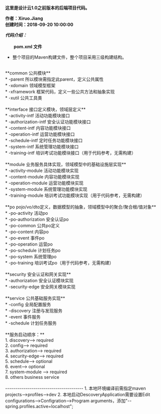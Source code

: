 **这里是设计云1.0之前版本的后端项目代码。**<br/>

**作者：Xiruo.Jiang**<br/>
**创建时间：2018-09-20 10:00:00**<br/>

***代码介绍：***<br/>
<br/>
&nbsp;&nbsp;&nbsp;&nbsp;&nbsp;&nbsp;
**pom.xml 文件**<br/>
* 整个项目的Maven构建文件，整个项目采用三级构建结构。<br/>
<br/>
**common 公共模块**<br/>
* -parent 所以模块需指定此parent，定义公共属性<br/>
* -xdomain 领域模型框架<br/>
* -xframework 框架代码，定义一些公共方法和抽象实现<br/>
* -xutil 公共工具类<br/>
<br/>
**interface 接口定义模块，领域层定义**<br/>
* -activity-intf 活动功能模块接口<br/>
* -authorization-intf 安全认证功能模块接口<br/>
* -content-intf 内容功能模块接口<br/>
* -operation-intf 运营功能模块接口<br/>
* -schedule-intf 定时任务功能模块接口<br/>
* -system-intf 系统管理功能模块接口<br/>
* -training-intf 培训考试功能模块接口（用于代码参考，无需构建）<br/>
<br/>
**module 业务服务具体实现，领域模型中的基础设施层实现**<br/>
* -activity-module 活动功能模块实现<br/>
* -content-module 内容功能模块实现<br/>
* -operation-module 运营功能模块实现<br/>
* -system-module 系统管理功能模块实现<br/>
* -training-module 培训考试功能模块实现（用于代码参考，无需构建）<br/>
<br/>
**po pojo/vo/dto定义，数据模型的抽象，领域模型中的聚合/聚合根/值对象**<br/>
* -po-activity 活动po<br/>
* -po-authorization 安全认证po<br/>
* -po-common 公共po定义<br/>
* -po-content 内容po<br/>
* -po-event 事件po<br/>
* -po-operation 运营po<br/>
* -po-schedule 计划任务po<br/>
* -po-system 系统管理po<br/>
* -po-training 培训考试po（用于代码参考，无需构建）<br/>
<br/>
**security 安全认证和网关实现**<br/>
* -authorization 安全认证模块实现<br/>
* -security-edge 安全网关模块实现<br/>
<br/>
**service 公共基础服务实现**<br/>
* -config 全局配置服务<br/>
* -discovery 注册与发现服务<br/>
* -event 事件服务<br/>
* -schedule 计划任务服务<br/>
<br/>
**服务启动顺序：**<br/>
1. discovery--> required<br/>
2. config--> required<br/>
3. authorization--> required<br/>
4. security-edge--> required<br/>
5. schedule--> optional<br/>
6. event--> optional<br/>
7. system-module --> required<br/>
8. others business service<br/>
<br/>
---------------------------------------
1. 本地环境编译前需指定maven projects-->profiles-->dev
2. 本地启动DescoveryApplication需要设置Edit configurations-->Configration-->Program arguments，添加"--spring.profiles.active=localhost";